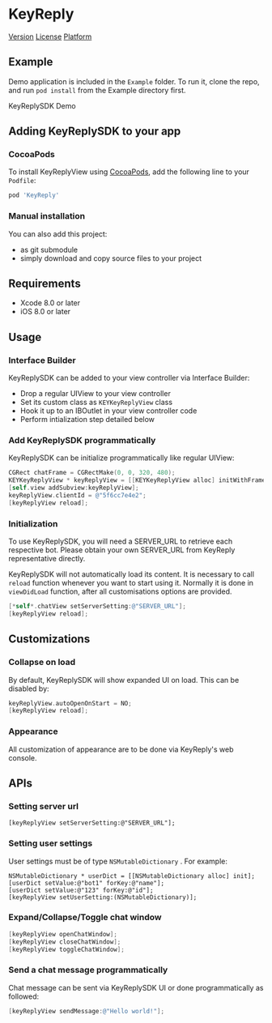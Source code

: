 # KeyReply
[Version](http://cocoapods.org/pods/KeyReply)
[License](http://cocoapods.org/pods/KeyReply)
[Platform](http://cocoapods.org/pods/KeyReply)

## Example
Demo application is included in the `Example` folder. To run it, clone the repo, and run `pod install` from the Example directory first.

KeyReplySDK Demo

## Adding KeyReplySDK to your app

### CocoaPods
To install KeyReplyView using [CocoaPods](http://cocoapods.org), add the following line to your `Podfile`:

```ruby
pod 'KeyReply'
```

### Manual installation
You can also add this project:
* as git submodule
* simply download and copy source files to your project

## Requirements

* Xcode 8.0 or later
* iOS 8.0 or later

## Usage

### Interface Builder
KeyReplySDK can be added to your view controller via Interface Builder:
* Drop a regular UIView to your view controller
* Set its custom class as `KEYKeyReplyView` class
* Hook it up to an IBOutlet in your view controller code
* Perform intialization step detailed below

### Add KeyReplySDK programmatically
KeyReplySDK can be initialize programmatically like regular UIView:

```objective-c
CGRect chatFrame = CGRectMake(0, 0, 320, 480);
KEYKeyReplyView * keyReplyView = [[KEYKeyReplyView alloc] initWithFrame:chatFrame];
[self.view addSubview:keyReplyView];
keyReplyView.clientId = @"5f6cc7e4e2";
[keyReplyView reload];
```

### Initialization
To use KeyReplySDK, you will need a SERVER_URL to retrieve each respective bot.  Please obtain your own SERVER_URL from KeyReply representative directly.

KeyReplySDK will not automatically load its content. It is necessary to call `reload` function whenever you want to start using it. Normally it is done in `viewDidLoad` function, after all customisations options are provided.

```objective-c
[*self*.chatView setServerSetting:@"SERVER_URL"];
[keyReplyView reload];
```

## Customizations

### Collapse on load
By default, KeyReplySDK will show expanded UI on load. This can be disabled by:

```objective-c
keyReplyView.autoOpenOnStart = NO;
[keyReplyView reload];
```

### Appearance
All customization of appearance are to be done via KeyReply's web console.

## APIs
### Setting server url

`[keyReplyView setServerSetting:@"SERVER_URL"];`

### Setting user settings
User settings must be of type  `NSMutableDictionary` . For example: 

```
NSMutableDictionary * userDict = [[NSMutableDictionary alloc] init];
[userDict setValue:@"bot1" forKey:@"name"];
[userDict setValue:@"123" forKey:@"id"];
[keyReplyView setUserSetting:(NSMutableDictionary)];
```

### Expand/Collapse/Toggle chat window

```objective-c
[keyReplyView openChatWindow];
[keyReplyView closeChatWindow];
[keyReplyView toggleChatWindow];
```

### Send a chat message programmatically
Chat message can be sent via KeyReplySDK UI or done programmatically as followed:

```objective-c
[keyReplyView sendMessage:@"Hello world!"];
```